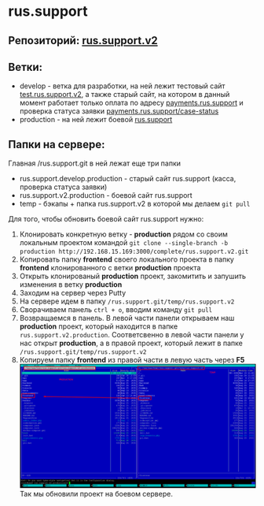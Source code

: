 # rus.support
## Репозиторий: [rus.support.v2](http://192.168.15.169:3000/complete/rus.support.v2)

## Ветки:

* develop - ветка для разработки, на ней лежит тестовый сайт [test.rus.support.v2](http://test.rus.support.v2/), а также старый сайт, на котором в данный момент работает только оплата по адресу [payments.rus.support](https://payments.rus.support/) и проверка статуса заявки [payments.rus.support/case-status](https://payments.rus.support/case-status)
* production - на ней лежит боевой [rus.support](https://rus.support)

## Папки на сервере:

Главная /rus.support.git в ней лежат еще три папки
* rus.support.develop.production - старый сайт rus.support (касса, проверка статуса заявки)
* rus.support.v2.production - боевой сайт rus.support
* temp - бэкапы + папка rus.support.v2 в которой мы делаем `git pull`

Для того, чтобы обновить боевой сайт rus.support нужно:

1. Клонировать конкретную ветку - **production** рядом со своим локальным проектом командой `git clone --single-branch -b production http://192.168.15.169:3000/complete/rus.support.v2.git`
2. Копировать папку **frontend** своего локального проекта в папку **frontend** клонированного с ветки **production** проекта
3. Открыть клонированый **production** проект, закомитить и запушить изменения в ветку **production**
4. Заходим на сервер через Putty
5. На сервере идем в папку `/rus.support.git/temp/rus.support.v2`
6. Сворачиваем панель `ctrl + o`, вводим команду `git pull`
7. Возвращаемся в панель. В левой части панели открываем наш **production** проект,
который находится в папке `rus.support.v2.production`. Соответсвенно в левой части панели у нас открыт **production**, а в правой проект, который лежит в папке `/rus.support.git/temp/rus.support.v2`
8. Копируем папку **frontend** из правой части в левую часть через **F5**
   ![Alt russupport](server.png) Так мы обновили проект на боевом сервере.